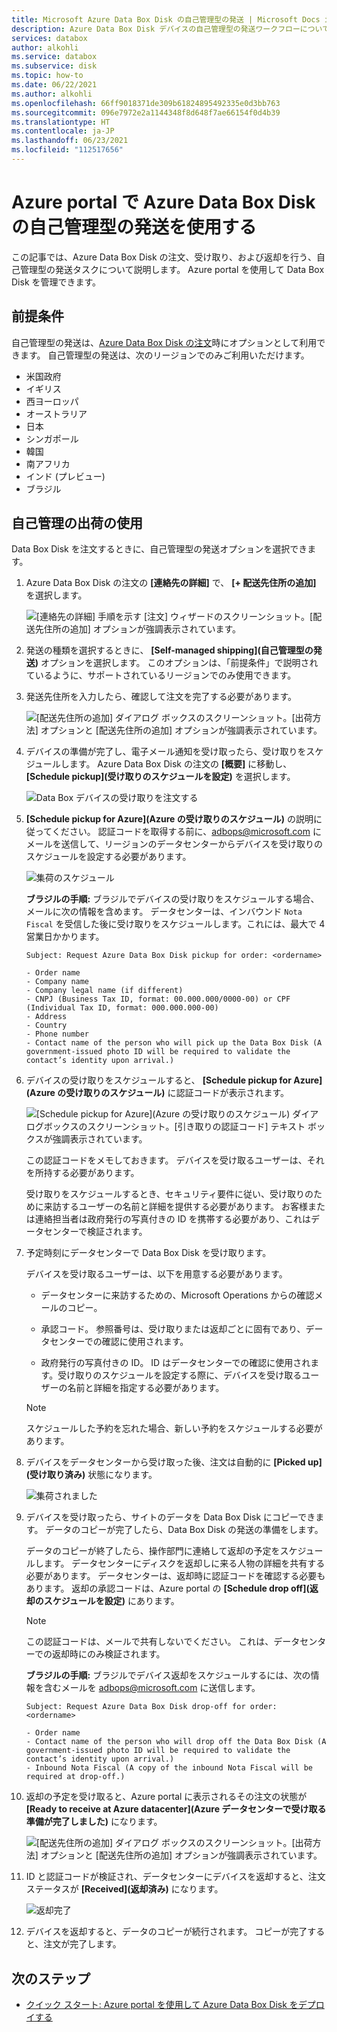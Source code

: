 ```yaml
---
title: Microsoft Azure Data Box Disk の自己管理型の発送 | Microsoft Docs in data
description: Azure Data Box Disk デバイスの自己管理型の発送ワークフローについて説明します
services: databox
author: alkohli
ms.service: databox
ms.subservice: disk
ms.topic: how-to
ms.date: 06/22/2021
ms.author: alkohli
ms.openlocfilehash: 66ff9018371de309b61824895492335e0d3bb763
ms.sourcegitcommit: 096e7972e2a1144348f8d648f7ae66154f0d4b39
ms.translationtype: HT
ms.contentlocale: ja-JP
ms.lasthandoff: 06/23/2021
ms.locfileid: "112517656"
---
```

# <a name="use-self-managed-shipping-for-azure-data-box-disk-in-the-azure-portal"></a>Azure portal で Azure Data Box Disk の自己管理型の発送を使用する

この記事では、Azure Data Box Disk の注文、受け取り、および返却を行う、自己管理型の発送タスクについて説明します。 Azure portal を使用して Data Box Disk を管理できます。

## <a name="prerequisites"></a>前提条件

自己管理型の発送は、[Azure Data Box Disk の注文](data-box-disk-deploy-ordered.md)時にオプションとして利用できます。 自己管理型の発送は、次のリージョンでのみご利用いただけます。

* 米国政府
* イギリス
* 西ヨーロッパ
* オーストラリア
* 日本
* シンガポール
* 韓国
* 南アフリカ
* インド (プレビュー)
* ブラジル

## <a name="use-self-managed-shipping"></a>自己管理の出荷の使用

Data Box Disk を注文するときに、自己管理型の発送オプションを選択できます。

1. Azure Data Box Disk の注文の **[連絡先の詳細]** で、 **[+ 配送先住所の追加]** を選択します。

   ![[連絡先の詳細] 手順を示す [注文] ウィザードのスクリーンショット。[配送先住所の追加] オプションが強調表示されています。](media\data-box-portal-customer-managed-shipping\choose-self-managed-shipping-1.png)

2. 発送の種類を選択するときに、 **[Self-managed shipping]\(自己管理型の発送\)** オプションを選択します。 このオプションは、「前提条件」で説明されているように、サポートされているリージョンでのみ使用できます。

3. 発送先住所を入力したら、確認して注文を完了する必要があります。

   ![[配送先住所の追加] ダイアログ ボックスのスクリーンショット。[出荷方法] オプションと [配送先住所の追加] オプションが強調表示されています。](media\data-box-portal-customer-managed-shipping\choose-self-managed-shipping-2.png)

4. デバイスの準備が完了し、電子メール通知を受け取ったら、受け取りをスケジュールします。 Azure Data Box Disk の注文の **[概要]** に移動し、 **[Schedule pickup]\(受け取りのスケジュールを設定\)** を選択します。

   ![Data Box デバイスの受け取りを注文する](media\data-box-disk-portal-customer-managed-shipping\data-box-disk-user-pickup-01b.png)

5. **[Schedule pickup for Azure]\(Azure の受け取りのスケジュール\)** の説明に従ってください。 認証コードを取得する前に、[adbops@microsoft.com](mailto:adbops@microsoft.com) にメールを送信して、リージョンのデータセンターからデバイスを受け取りのスケジュールを設定する必要があります。

   ![集荷のスケジュール](media\data-box-disk-portal-customer-managed-shipping\data-box-disk-user-pickup-02c.png)

   **ブラジルの手順:** ブラジルでデバイスの受け取りをスケジュールする場合、メールに次の情報を含めます。 データセンターは、インバウンド `Nota Fiscal` を受信した後に受け取りをスケジュールします。これには、最大で 4 営業日かかります。

   ```
   Subject: Request Azure Data Box Disk pickup for order: <ordername>

   - Order name
   - Company name
   - Company legal name (if different) 
   - CNPJ (Business Tax ID, format: 00.000.000/0000-00) or CPF (Individual Tax ID, format: 000.000.000-00)
   - Address 
   - Country 
   - Phone number 
   - Contact name of the person who will pick up the Data Box Disk (A government-issued photo ID will be required to validate the contact’s identity upon arrival.)   
   ```

6. デバイスの受け取りをスケジュールすると、 **[Schedule pickup for Azure]\(Azure の受け取りのスケジュール\)** に認証コードが表示されます。

   ![[Schedule pickup for Azure]\(Azure の受け取りのスケジュール\) ダイアログボックスのスクリーンショット。[引き取りの認証コード] テキスト ボックスが強調表示されています。](media\data-box-disk-portal-customer-managed-shipping\data-box-disk-authcode-01b.png)

   この認証コードをメモしておきます。 デバイスを受け取るユーザーは、それを所持する必要があります。

   受け取りをスケジュールするとき、セキュリティ要件に従い、受け取りのために来訪するユーザーの名前と詳細を提供する必要があります。 お客様または連絡担当者は政府発行の写真付きの ID を携帯する必要があり、これはデータセンターで検証されます。

7. 予定時刻にデータセンターで Data Box Disk を受け取ります。

   デバイスを受け取るユーザーは、以下を用意する必要があります。

   * データセンターに来訪するための、Microsoft Operations からの確認メールのコピー。

   * 承認コード。 参照番号は、受け取りまたは返却ごとに固有であり、データセンターでの確認に使用されます。

   * 政府発行の写真付きの ID。 ID はデータセンターでの確認に使用されます。受け取りのスケジュールを設定する際に、デバイスを受け取るユーザーの名前と詳細を指定する必要があります。

   > [!NOTE]
   > スケジュールした予約を忘れた場合、新しい予約をスケジュールする必要があります。

8. デバイスをデータセンターから受け取った後、注文は自動的に **[Picked up]\(受け取り済み\)** 状態になります。

   ![集荷されました](media\data-box-disk-portal-customer-managed-shipping\data-box-disk-ready-disk-01b.png)

9. デバイスを受け取ったら、サイトのデータを Data Box Disk にコピーできます。 データのコピーが完了したら、Data Box Disk の発送の準備をします。

   データのコピーが終了したら、操作部門に連絡して返却の予定をスケジュールします。 データセンターにディスクを返却しに来る人物の詳細を共有する必要があります。 データセンターは、返却時に認証コードを確認する必要もあります。 返却の承認コードは、Azure portal の **[Schedule drop off]\(返却のスケジュールを設定\)** にあります。

   > [!NOTE]
   > この認証コードは、メールで共有しないでください。 これは、データセンターでの返却時にのみ検証されます。

   **ブラジルの手順:** ブラジルでデバイス返却をスケジュールするには、次の情報を含むメールを [adbops@microsoft.com](mailto:adbops@microsoft.com) に送信します。

   ```
   Subject: Request Azure Data Box Disk drop-off for order: <ordername>

   - Order name
   - Contact name of the person who will drop off the Data Box Disk (A government-issued photo ID will be required to validate the contact’s identity upon arrival.) 
   - Inbound Nota Fiscal (A copy of the inbound Nota Fiscal will be required at drop-off.)   
   ```

10. 返却の予定を受け取ると、Azure portal に表示されるその注文の状態が **[Ready to receive at Azure datacenter]\(Azure データセンターで受け取る準備が完了しました\)** になります。

    ![[配送先住所の追加] ダイアログ ボックスのスクリーンショット。[出荷方法] オプションと [配送先住所の追加] オプションが強調表示されています。](media\data-box-disk-portal-customer-managed-shipping\data-box-disk-authcode-dropoff-02b.png)

11. ID と認証コードが検証され、データセンターにデバイスを返却すると、注文ステータスが **[Received]\(返却済み\)** になります。

    ![返却完了](media\data-box-disk-portal-customer-managed-shipping\data-box-disk-received-01a.png)

11. デバイスを返却すると、データのコピーが続行されます。 コピーが完了すると、注文が完了します。

## <a name="next-steps"></a>次のステップ

* [クイック スタート: Azure portal を使用して Azure Data Box Disk をデプロイする](data-box-disk-quickstart-portal.md)
